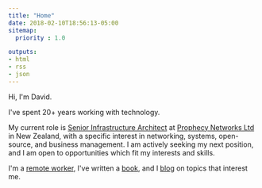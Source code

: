 ```yaml
---
title: "Home"
date: 2018-02-10T18:56:13-05:00
sitemap:
  priority : 1.0

outputs:
- html
- rss
- json
---
```

<p>Hi, I'm David.</p>
<p>I've spent 20+ years working with technology.</p>
<p>My current role is <A HREF='/#experience'>Senior Infrastructure Architect</A> at <A HREF='http://www.prophecy.net.nz'>Prophecy Networks Ltd</A> in New Zealand, with a specific interest in networking, systems, open-source, and business management. I am actively seeking my next position, and I am open to opportunities which fit my interests and skills.<p>
<p>I'm a <A HREF='https://www.funkypenguin.co.nz/tags/#remotework'>remote worker</A>, I've written a <A HREF='/#publications'>book</A>, and I <A HREF='https://www.funkypenguin.co.nz/blog/'>blog</A> on topics that interest me.</p>
